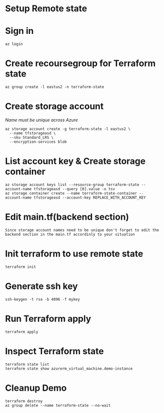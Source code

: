 # Setup Remote state

# Sign in
```
az login
```

# Create recoursegroup for Terraform state
```
az group create -l eastus2 -n terraform-state 
```

# Create storage account
*Name must be unique across Azure*

```
az storage account create -g terraform-state -l eastus2 \
  --name tfstorageasd \
  --sku Standard_LRS \
  --encryption-services blob
```

# List account key & Create storage container

```
az storage account keys list --resource-group terraform-state --account-name tfstorageasd --query [0].value -o tsv
az storage container create --name terraform-state-container --account-name tfstorageasd --account-key REPLACE_WITH_ACCOUNT_KEY
```

# Edit main.tf(backend section)

```
Since storage account names need to be unique don't forget to edit the backend section in the main.tf accordinly to your situation
```

# Init terraform to use remote state
```
terraform init
```

# Generate ssh key
```
ssh-keygen -t rsa -b 4096 -f mykey
```

# Run Terraform apply
```
terraform apply
```

# Inspect Terraform state
```
terraform state list
terraform state show azurerm_virtual_machine.demo-instance
```

# Cleanup Demo
```
terraform destroy
az group delete --name terraform-state --no-wait
```